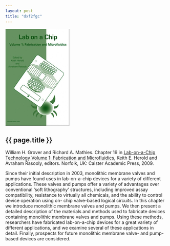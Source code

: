 ```yaml
---
layout: post
title: "dxf2fgc"
---
```


![](images/lab-on-a-chip_book_chapter.jpg)

{{ page.title }}
----------------

William H. Grover and Richard A. Mathies.  Chapter 19 in [Lab-on-a-Chip Technology Volume 1: Fabrication and Microfluidics](http://www.horizonpress.com/loc1), Keith E. Herold and Avraham Rasooly, editors.  Norfolk, UK:  Caister Academic Press, 2009.

Since their initial description in 2003, monolithic membrane valves and pumps have found uses in lab-on-a-chip devices for a variety of different applications. These valves and pumps offer a variety of advantages over conventional ‘soft lithography’ structures, including improved assay compatibility, resistance to virtually all chemicals, and the ability to control device operation using on- chip valve-based logical circuits. In this chapter we introduce monolithic membrane valves and pumps. We then present a detailed description of the materials and methods used to fabricate devices containing monolithic membrane valves and pumps. Using these methods, researchers have fabricated lab-on-a-chip devices for a great variety of different applications, and we examine several of these applications in detail. Finally, prospects for future monolithic membrane valve- and pump-based devices are considered.